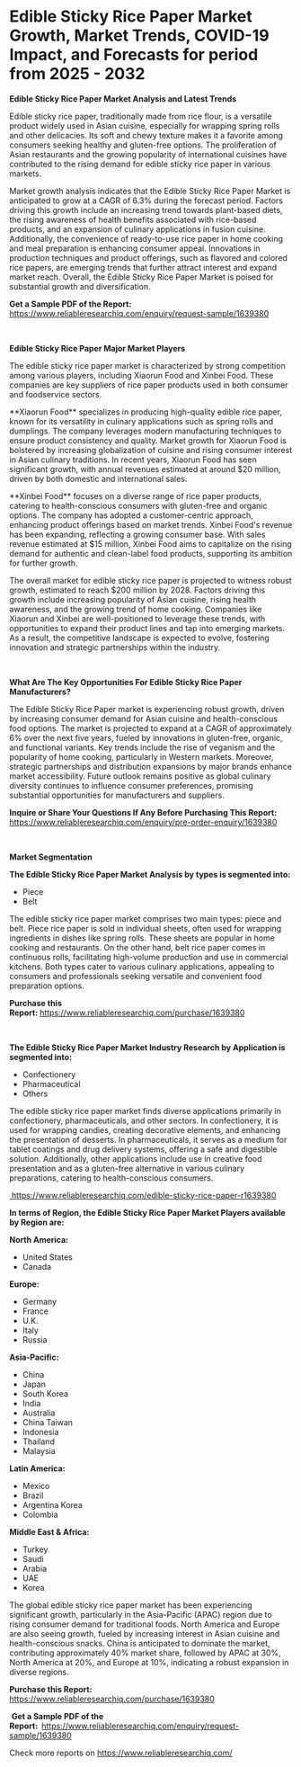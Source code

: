 <p><h1>Edible Sticky Rice Paper Market Growth, Market Trends, COVID-19 Impact, and Forecasts for period from 2025 - 2032</h1></p><p><strong>Edible Sticky Rice Paper Market Analysis and Latest Trends</strong></p>
<p><p>Edible sticky rice paper, traditionally made from rice flour, is a versatile product widely used in Asian cuisine, especially for wrapping spring rolls and other delicacies. Its soft and chewy texture makes it a favorite among consumers seeking healthy and gluten-free options. The proliferation of Asian restaurants and the growing popularity of international cuisines have contributed to the rising demand for edible sticky rice paper in various markets.</p><p>Market growth analysis indicates that the Edible Sticky Rice Paper Market is anticipated to grow at a CAGR of 6.3% during the forecast period. Factors driving this growth include an increasing trend towards plant-based diets, the rising awareness of health benefits associated with rice-based products, and an expansion of culinary applications in fusion cuisine. Additionally, the convenience of ready-to-use rice paper in home cooking and meal preparation is enhancing consumer appeal. Innovations in production techniques and product offerings, such as flavored and colored rice papers, are emerging trends that further attract interest and expand market reach. Overall, the Edible Sticky Rice Paper Market is poised for substantial growth and diversification.</p></p>
<p><strong>Get a Sample PDF of the Report:&nbsp;</strong> <a href="https://www.reliableresearchiq.com/enquiry/request-sample/1639380?utm_campaign=1720&utm_medium=2&utm_source=Github&utm_content=ia&utm_term=01022025&utm_id=edible-sticky-rice-paper">https://www.reliableresearchiq.com/enquiry/request-sample/1639380</a></p>
<p>&nbsp;</p>
<p><strong>Edible Sticky Rice Paper Major Market Players</strong></p>
<p><p>The edible sticky rice paper market is characterized by strong competition among various players, including Xiaorun Food and Xinbei Food. These companies are key suppliers of rice paper products used in both consumer and foodservice sectors.</p><p>**Xiaorun Food** specializes in producing high-quality edible rice paper, known for its versatility in culinary applications such as spring rolls and dumplings. The company leverages modern manufacturing techniques to ensure product consistency and quality. Market growth for Xiaorun Food is bolstered by increasing globalization of cuisine and rising consumer interest in Asian culinary traditions. In recent years, Xiaorun Food has seen significant growth, with annual revenues estimated at around $20 million, driven by both domestic and international sales.</p><p>**Xinbei Food** focuses on a diverse range of rice paper products, catering to health-conscious consumers with gluten-free and organic options. The company has adopted a customer-centric approach, enhancing product offerings based on market trends. Xinbei Food's revenue has been expanding, reflecting a growing consumer base. With sales revenue estimated at $15 million, Xinbei Food aims to capitalize on the rising demand for authentic and clean-label food products, supporting its ambition for further growth.</p><p>The overall market for edible sticky rice paper is projected to witness robust growth, estimated to reach $200 million by 2028. Factors driving this growth include increasing popularity of Asian cuisine, rising health awareness, and the growing trend of home cooking. Companies like Xiaorun and Xinbei are well-positioned to leverage these trends, with opportunities to expand their product lines and tap into emerging markets. As a result, the competitive landscape is expected to evolve, fostering innovation and strategic partnerships within the industry.</p></p>
<p>&nbsp;</p>
<p><strong>What Are The Key Opportunities For Edible Sticky Rice Paper Manufacturers?</strong></p>
<p><p>The Edible Sticky Rice Paper market is experiencing robust growth, driven by increasing consumer demand for Asian cuisine and health-conscious food options. The market is projected to expand at a CAGR of approximately 6% over the next five years, fueled by innovations in gluten-free, organic, and functional variants. Key trends include the rise of veganism and the popularity of home cooking, particularly in Western markets. Moreover, strategic partnerships and distribution expansions by major brands enhance market accessibility. Future outlook remains positive as global culinary diversity continues to influence consumer preferences, promising substantial opportunities for manufacturers and suppliers.</p></p>
<p><strong>Inquire or Share Your Questions If Any Before Purchasing This Report:</strong> <a href="https://www.reliableresearchiq.com/enquiry/pre-order-enquiry/1639380?utm_campaign=1720&utm_medium=2&utm_source=Github&utm_content=ia&utm_term=01022025&utm_id=edible-sticky-rice-paper">https://www.reliableresearchiq.com/enquiry/pre-order-enquiry/1639380</a></p>
<p>&nbsp;</p>
<p><strong>Market Segmentation</strong></p>
<p><strong>The Edible Sticky Rice Paper Market Analysis by types is segmented into:</strong></p>
<p><ul><li>Piece</li><li>Belt</li></ul></p>
<p><p>The edible sticky rice paper market comprises two main types: piece and belt. Piece rice paper is sold in individual sheets, often used for wrapping ingredients in dishes like spring rolls. These sheets are popular in home cooking and restaurants. On the other hand, belt rice paper comes in continuous rolls, facilitating high-volume production and use in commercial kitchens. Both types cater to various culinary applications, appealing to consumers and professionals seeking versatile and convenient food preparation options.</p></p>
<p><strong>Purchase this Report:&nbsp;</strong><a href="https://www.reliableresearchiq.com/purchase/1639380?utm_campaign=1720&utm_medium=2&utm_source=Github&utm_content=ia&utm_term=01022025&utm_id=edible-sticky-rice-paper">https://www.reliableresearchiq.com/purchase/1639380</a></p>
<p>&nbsp;</p>
<p><strong>The Edible Sticky Rice Paper Market Industry Research by Application is segmented into:</strong></p>
<p><ul><li>Confectionery</li><li>Pharmaceutical</li><li>Others</li></ul></p>
<p><p>The edible sticky rice paper market finds diverse applications primarily in confectionery, pharmaceuticals, and other sectors. In confectionery, it is used for wrapping candies, creating decorative elements, and enhancing the presentation of desserts. In pharmaceuticals, it serves as a medium for tablet coatings and drug delivery systems, offering a safe and digestible solution. Additionally, other applications include use in creative food presentation and as a gluten-free alternative in various culinary preparations, catering to health-conscious consumers.</p></p>
<p><a href="https://www.reliableresearchiq.com/edible-sticky-rice-paper-r1639380?utm_campaign=1720&utm_medium=2&utm_source=Github&utm_content=ia&utm_term=01022025&utm_id=edible-sticky-rice-paper">&nbsp;https://www.reliableresearchiq.com/edible-sticky-rice-paper-r1639380</a></p>
<p><strong>In terms of Region, the Edible Sticky Rice Paper Market Players available by Region are:</strong></p>
<p>
    <p> <strong> North America: </strong>
        <ul>
            <li>United States</li>
            <li>Canada</li>
        </ul>
        </p> 
    <p> <strong> Europe: </strong>
        <ul>
            <li>Germany</li>
            <li>France</li>
            <li>U.K.</li>
            <li>Italy</li>
            <li>Russia</li>
        </ul>
        </p> 
    <p> <strong> Asia-Pacific: </strong>
        <ul>
            <li>China</li>
            <li>Japan</li>
            <li>South Korea</li>
            <li>India</li>
            <li>Australia</li>
            <li>China Taiwan</li>
            <li>Indonesia</li>
            <li>Thailand</li>
            <li>Malaysia</li>
        </ul>
        </p> 
    <p> <strong> Latin America: </strong>
        <ul>
            <li>Mexico</li>
            <li>Brazil</li>
            <li>Argentina Korea</li>
            <li>Colombia</li>
        </ul>
        </p> 
    <p> <strong> Middle East & Africa: </strong>
        <ul>
            <li>Turkey</li>
            <li>Saudi</li>
            <li>Arabia</li>
            <li>UAE</li>
            <li>Korea</li>
        </ul>
    </p>
    </p>
<p><p>The global edible sticky rice paper market has been experiencing significant growth, particularly in the Asia-Pacific (APAC) region due to rising consumer demand for traditional foods. North America and Europe are also seeing growth, fueled by increasing interest in Asian cuisine and health-conscious snacks. China is anticipated to dominate the market, contributing approximately 40% market share, followed by APAC at 30%, North America at 20%, and Europe at 10%, indicating a robust expansion in diverse regions.</p></p>
<p><strong>Purchase this Report: </strong><a href="https://www.reliableresearchiq.com/purchase/1639380?utm_campaign=1720&utm_medium=2&utm_source=Github&utm_content=ia&utm_term=01022025&utm_id=edible-sticky-rice-paper">https://www.reliableresearchiq.com/purchase/1639380</a></p>
<p>&nbsp;<strong>Get a Sample PDF of the Report:&nbsp;&nbsp;</strong><a href="https://www.reliableresearchiq.com/enquiry/request-sample/1639380?utm_campaign=1720&utm_medium=2&utm_source=Github&utm_content=ia&utm_term=01022025&utm_id=edible-sticky-rice-paper">https://www.reliableresearchiq.com/enquiry/request-sample/1639380</a></p>
<p><strong></strong></p>
<p>Check more reports on <a href="https://www.reliableresearchiq.com/?utm_campaign=1720&utm_medium=2&utm_source=Github&utm_content=ia&utm_term=01022025&utm_id=edible-sticky-rice-paper">https://www.reliableresearchiq.com/</a></p>